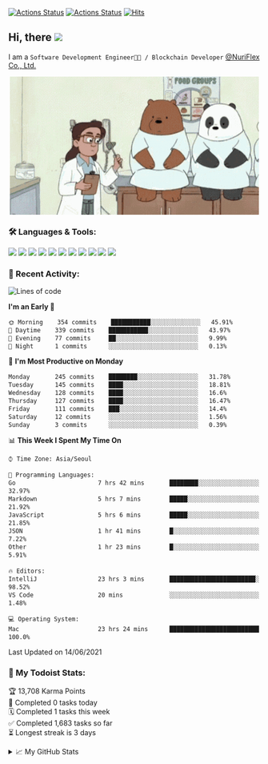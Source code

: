 
[![Actions Status](https://github.com/ddok2/ddok2/workflows/Todoist%20Readme/badge.svg)](https://github.com/ddok2/ddok2/actions)
[![Actions Status](https://github.com/ddok2/ddok2/workflows/wakatime-stats/badge.svg)](https://github.com/ddok2/ddok2/actions)
[![Hits](https://hits.seeyoufarm.com/api/count/incr/badge.svg?url=https%3A%2F%2Fgithub.com%2Fddok2&count_bg=%23FF9595&title_bg=%23555555&icon=github.svg&icon_color=%23FFFFFF&title=hits&edge_flat=false)](https://hits.seeyoufarm.com)

<!-- ![visitors](https://visitor-badge.laobi.icu/badge?page_id=ddok2.ddok2) -->
## Hi, there <img src="https://raw.githubusercontent.com/MartinHeinz/MartinHeinz/master/wave.gif" width="25px">

I am a `Software Development Engineer🧑‍💻 / Blockchain Developer` [@NuriFlex Co., Ltd.](https://nuriflex.com)


<p align="center">
<img align="center" alt="GIF" src="img/debugging.gif" />
</p>


### 🛠 Languages & Tools:
<p>
    <img src="https://img.shields.io/badge/go-%2300ADD8.svg?&style=for-the-badge&logo=go&logoColor=white"/>
    <img src="https://img.shields.io/badge/node.js%20-%2343853D.svg?&style=for-the-badge&logo=node.js&logoColor=white"/>
    <img src="https://img.shields.io/badge/javascript%20-%23323330.svg?&style=for-the-badge&logo=javascript&logoColor=%23F7DF1E"/>
    <img src="https://img.shields.io/badge/typescript%20-%23007ACC.svg?&style=for-the-badge&logo=typescript&logoColor=white"/>
    <img src="https://img.shields.io/badge/python%20-%2314354C.svg?&style=for-the-badge&logo=python&logoColor=white"/>
    <img src="https://img.shields.io/badge/react%20-%2320232a.svg?&style=for-the-badge&logo=react&logoColor=%2361DAFB"/>
    <img src="https://img.shields.io/badge/AWS%20-%23FF9900.svg?&style=for-the-badge&logo=amazon-aws&logoColor=white"/>
    <img src="https://img.shields.io/badge/Google%20Cloud%20-%234285F4.svg?&style=for-the-badge&logo=google-cloud&logoColor=white"/>
    <img src="https://img.shields.io/badge/docker%20-%230db7ed.svg?&style=for-the-badge&logo=docker&logoColor=white"/>
    <img src="https://img.shields.io/badge/kubernetes%20-%23326ce5.svg?&style=for-the-badge&logo=kubernetes&logoColor=white"/>
    <img src="https://img.shields.io/badge/ansible%20-%231A1918.svg?&style=for-the-badge&logo=ansible&logoColor=white"/>
</p>

### 🌈 Recent Activity:
<!--START_SECTION:waka-->
![Lines of code](https://img.shields.io/badge/From%20Hello%20World%20I%27ve%20Written-692626%20lines%20of%20code-blue)

**I'm an Early 🐤** 

```text
🌞 Morning    354 commits    ███████████░░░░░░░░░░░░░░   45.91% 
🌆 Daytime    339 commits    ███████████░░░░░░░░░░░░░░   43.97% 
🌃 Evening    77 commits     ██░░░░░░░░░░░░░░░░░░░░░░░   9.99% 
🌙 Night      1 commits      ░░░░░░░░░░░░░░░░░░░░░░░░░   0.13%

```
📅 **I'm Most Productive on Monday** 

```text
Monday       245 commits    ████████░░░░░░░░░░░░░░░░░   31.78% 
Tuesday      145 commits    ████░░░░░░░░░░░░░░░░░░░░░   18.81% 
Wednesday    128 commits    ████░░░░░░░░░░░░░░░░░░░░░   16.6% 
Thursday     127 commits    ████░░░░░░░░░░░░░░░░░░░░░   16.47% 
Friday       111 commits    ███░░░░░░░░░░░░░░░░░░░░░░   14.4% 
Saturday     12 commits     ░░░░░░░░░░░░░░░░░░░░░░░░░   1.56% 
Sunday       3 commits      ░░░░░░░░░░░░░░░░░░░░░░░░░   0.39%

```


📊 **This Week I Spent My Time On** 

```text
⌚︎ Time Zone: Asia/Seoul

💬 Programming Languages: 
Go                       7 hrs 42 mins       ████████░░░░░░░░░░░░░░░░░   32.97% 
Markdown                 5 hrs 7 mins        █████░░░░░░░░░░░░░░░░░░░░   21.92% 
JavaScript               5 hrs 6 mins        █████░░░░░░░░░░░░░░░░░░░░   21.85% 
JSON                     1 hr 41 mins        █░░░░░░░░░░░░░░░░░░░░░░░░   7.22% 
Other                    1 hr 23 mins        █░░░░░░░░░░░░░░░░░░░░░░░░   5.91%

🔥 Editors: 
IntelliJ                 23 hrs 3 mins       ████████████████████████░   98.52% 
VS Code                  20 mins             ░░░░░░░░░░░░░░░░░░░░░░░░░   1.48%

💻 Operating System: 
Mac                      23 hrs 24 mins      █████████████████████████   100.0%

```


 Last Updated on 14/06/2021
<!--END_SECTION:waka-->

### 🚧 My Todoist Stats:
<!-- TODO-IST:START -->
🏆  13,708 Karma Points           
🌸  Completed 0 tasks today           
🗓  Completed 1 tasks this week           
✅  Completed 1,683 tasks so far           
⏳  Longest streak is 3 days
<!-- TODO-IST:END -->

<details>
<summary>📈 My GitHub Stats</summary>
<p align="center"> <img src="https://github-readme-stats.vercel.app/api?username=ddok2&show_icons=true" alt="ddok2" />
</details>
